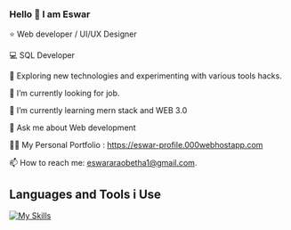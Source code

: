 ### Hello 👋 I am Eswar



⭐     Web developer / UI/UX Designer

💻     SQL Developer

🤔     Exploring new technologies and experimenting with various tools hacks.

💼     I’m currently looking for job.

🌱     I’m currently learning mern stack and WEB 3.0

💬     Ask me about Web development

👨‍💻     My Personal Portfolio : https://eswar-profile.000webhostapp.com

📫 How to reach me:  eswararaobetha1@gmail.com.



## Languages and Tools i Use

[![My Skills](https://skills.thijs.gg/icons?i=react,html,css,js,bootstrap,php,mysql,c,java,git,github,jquery,postgres,nextjs,figma)](https://skills.thijs.gg)
